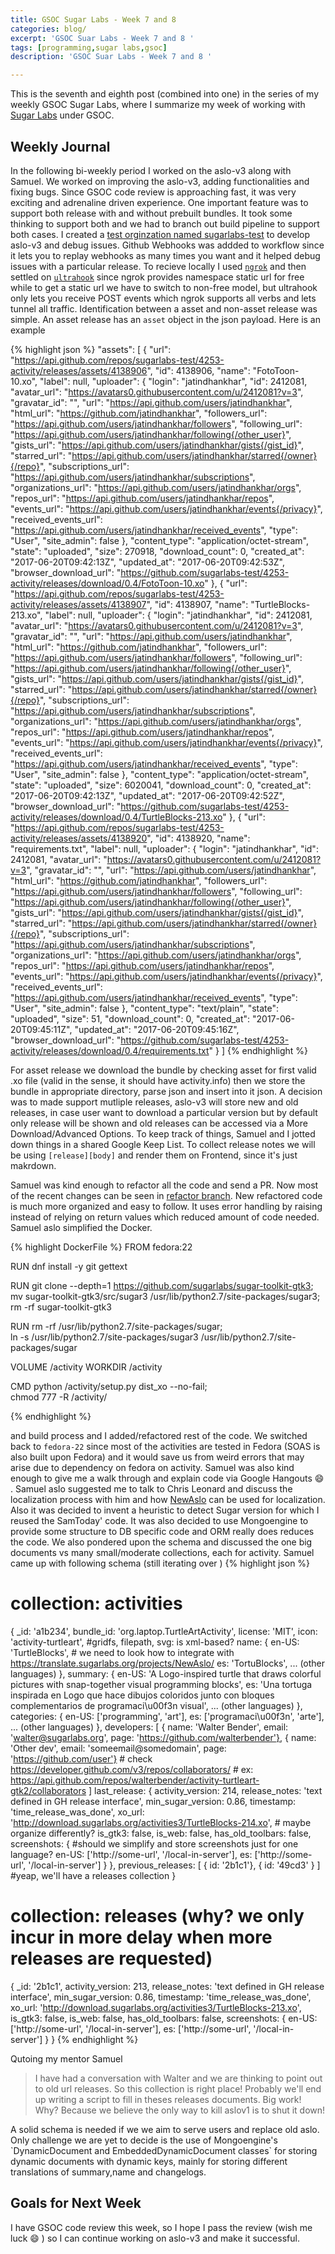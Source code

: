```yaml
---
title: GSOC Sugar Labs - Week 7 and 8
categories: blog/
excerpt: 'GSOC Suar Labs - Week 7 and 8 '
tags: [programming,sugar labs,gsoc]
description: 'GSOC Suar Labs - Week 7 and 8 '

---
```

This is the seventh and eighth post (combined into one) in the series of my weekly GSOC Sugar Labs, where I summarize my week of working with [Sugar Labs](https://www.sugarlabs.org) under GSOC.

## Weekly Journal 

In the following bi-weekly period I worked on the aslo-v3 along with Samuel. We worked on improving the aslo-v3, adding functionalities and fixing bugs. Since GSOC code review is approaching fast, it was very exciting and adrenaline driven experience. One important feature was to support both release with and without prebuilt bundles. It took some thinking to support both and we had to branch out build pipeline to support both cases. I created a [test orginzation named sugarlabs-test](https://github.com/sugarlabs-test) to develop aslo-v3 and debug issues. Github Webhooks was addded to workflow since it lets you to replay webhooks as many times you want and it helped debug issues with a particular release. To recieve locally I used [`ngrok`](http://ngrok.io/) and then settled on [`ultrahook`](http://www.ultrahook.com/) since ngrok provides namespace static url for free while to get a static url we have to switch to non-free model, but ultrahook only lets you receive POST events which ngrok supports all verbs and lets tunnel all traffic. Identification between a asset and non-asset release was simple. An asset release has an `asset` object in the json payload. Here is an example

{% highlight json %}
    "assets": [
      {
        "url": "https://api.github.com/repos/sugarlabs-test/4253-activity/releases/assets/4138906",
        "id": 4138906,
        "name": "FotoToon-10.xo",
        "label": null,
        "uploader": {
          "login": "jatindhankhar",
          "id": 2412081,
          "avatar_url": "https://avatars0.githubusercontent.com/u/2412081?v=3",
          "gravatar_id": "",
          "url": "https://api.github.com/users/jatindhankhar",
          "html_url": "https://github.com/jatindhankhar",
          "followers_url": "https://api.github.com/users/jatindhankhar/followers",
          "following_url": "https://api.github.com/users/jatindhankhar/following{/other_user}",
          "gists_url": "https://api.github.com/users/jatindhankhar/gists{/gist_id}",
          "starred_url": "https://api.github.com/users/jatindhankhar/starred{/owner}{/repo}",
          "subscriptions_url": "https://api.github.com/users/jatindhankhar/subscriptions",
          "organizations_url": "https://api.github.com/users/jatindhankhar/orgs",
          "repos_url": "https://api.github.com/users/jatindhankhar/repos",
          "events_url": "https://api.github.com/users/jatindhankhar/events{/privacy}",
          "received_events_url": "https://api.github.com/users/jatindhankhar/received_events",
          "type": "User",
          "site_admin": false
        },
        "content_type": "application/octet-stream",
        "state": "uploaded",
        "size": 270918,
        "download_count": 0,
        "created_at": "2017-06-20T09:42:13Z",
        "updated_at": "2017-06-20T09:42:53Z",
        "browser_download_url": "https://github.com/sugarlabs-test/4253-activity/releases/download/0.4/FotoToon-10.xo"
      },
      {
        "url": "https://api.github.com/repos/sugarlabs-test/4253-activity/releases/assets/4138907",
        "id": 4138907,
        "name": "TurtleBlocks-213.xo",
        "label": null,
        "uploader": {
          "login": "jatindhankhar",
          "id": 2412081,
          "avatar_url": "https://avatars0.githubusercontent.com/u/2412081?v=3",
          "gravatar_id": "",
          "url": "https://api.github.com/users/jatindhankhar",
          "html_url": "https://github.com/jatindhankhar",
          "followers_url": "https://api.github.com/users/jatindhankhar/followers",
          "following_url": "https://api.github.com/users/jatindhankhar/following{/other_user}",
          "gists_url": "https://api.github.com/users/jatindhankhar/gists{/gist_id}",
          "starred_url": "https://api.github.com/users/jatindhankhar/starred{/owner}{/repo}",
          "subscriptions_url": "https://api.github.com/users/jatindhankhar/subscriptions",
          "organizations_url": "https://api.github.com/users/jatindhankhar/orgs",
          "repos_url": "https://api.github.com/users/jatindhankhar/repos",
          "events_url": "https://api.github.com/users/jatindhankhar/events{/privacy}",
          "received_events_url": "https://api.github.com/users/jatindhankhar/received_events",
          "type": "User",
          "site_admin": false
        },
        "content_type": "application/octet-stream",
        "state": "uploaded",
        "size": 6020041,
        "download_count": 0,
        "created_at": "2017-06-20T09:42:13Z",
        "updated_at": "2017-06-20T09:42:52Z",
        "browser_download_url": "https://github.com/sugarlabs-test/4253-activity/releases/download/0.4/TurtleBlocks-213.xo"
      },
      {
        "url": "https://api.github.com/repos/sugarlabs-test/4253-activity/releases/assets/4138920",
        "id": 4138920,
        "name": "requirements.txt",
        "label": null,
        "uploader": {
          "login": "jatindhankhar",
          "id": 2412081,
          "avatar_url": "https://avatars0.githubusercontent.com/u/2412081?v=3",
          "gravatar_id": "",
          "url": "https://api.github.com/users/jatindhankhar",
          "html_url": "https://github.com/jatindhankhar",
          "followers_url": "https://api.github.com/users/jatindhankhar/followers",
          "following_url": "https://api.github.com/users/jatindhankhar/following{/other_user}",
          "gists_url": "https://api.github.com/users/jatindhankhar/gists{/gist_id}",
          "starred_url": "https://api.github.com/users/jatindhankhar/starred{/owner}{/repo}",
          "subscriptions_url": "https://api.github.com/users/jatindhankhar/subscriptions",
          "organizations_url": "https://api.github.com/users/jatindhankhar/orgs",
          "repos_url": "https://api.github.com/users/jatindhankhar/repos",
          "events_url": "https://api.github.com/users/jatindhankhar/events{/privacy}",
          "received_events_url": "https://api.github.com/users/jatindhankhar/received_events",
          "type": "User",
          "site_admin": false
        },
        "content_type": "text/plain",
        "state": "uploaded",
        "size": 51,
        "download_count": 0,
        "created_at": "2017-06-20T09:45:11Z",
        "updated_at": "2017-06-20T09:45:16Z",
        "browser_download_url": "https://github.com/sugarlabs-test/4253-activity/releases/download/0.4/requirements.txt"
      }
    ]
{% endhighlight %}

For asset release we download the bundle by checking asset for first valid .xo file (valid in the sense, it should have activity.info) then we store the bundle in appropriate directory, parse json and insert into it json.
A decision was to made support mutliple releases, aslo-v3 will store new and old releases, in case user want to download a particular version but by default only release will be shown and old releases can be accessed via a More Download/Advanced Options. To keep track of things, Samuel and I jotted down things in a shared Google Keep List. To collect release notes we will be using `[release][body]` and render them on Frontend, since it's just makrdown. 

Samuel was kind enough to refactor all the code and send a PR. Now most of the recent changes can be seen in [refactor branch](https://github.com/jatindhankhar/aslo-v3/tree/refactor). New refactored code is much more organized and easy to follow. It uses error handling by raising instead of relying on return values which reduced amount of code needed. Samuel aslo simplified the Docker.

{% highlight DockerFile %}
FROM fedora:22

RUN dnf install -y git gettext

RUN git clone --depth=1 https://github.com/sugarlabs/sugar-toolkit-gtk3; \
    mv sugar-toolkit-gtk3/src/sugar3 /usr/lib/python2.7/site-packages/sugar3; \
    rm -rf sugar-toolkit-gtk3

RUN rm -rf /usr/lib/python2.7/site-packages/sugar; \
    ln -s /usr/lib/python2.7/site-packages/sugar3 /usr/lib/python2.7/site-packages/sugar

VOLUME /activity
WORKDIR /activity

CMD python /activity/setup.py dist_xo --no-fail; \
    chmod 777 -R /activity/

{% endhighlight %}

and build process and I added/refactored rest of the code. We switched back to `fedora-22` since most of the activities are tested in Fedora (SOAS is also built upon Fedora) and it would save us from weird errors that may arise due to dependency on fedora on activity.
Samuel was also kind enough to give me a walk through and explain code via Google Hangouts :smile: .
Samuel aslo suggested me to talk to Chris Leonard and discuss the localization process with him and how [NewAslo](https://translate.sugarlabs.org/projects/NewAslo/) can be used for localization.
Also it was decided to invent a heuristic to detect Sugar version for which I reused the SamToday' code. It was also decided to use Mongoengine to provide some structure to DB specific code and ORM really does reduces the code. We also pondered upon the schema and discussed the one big documents vs many small/moderate collections, each for activity.
Samuel came up with following schema (still iterating over )
{% highlight json %}

# collection: activities

{
  _id: 'a1b234',
  bundle_id: 'org.laptop.TurtleArtActivity',
  license: 'MIT',
  icon: 'activity-turtleart', #gridfs, filepath, svg: is xml-based?
  name: {
    en-US: 'TurtleBlocks', # we need to look how to integrate with https://translate.sugarlabs.org/projects/NewAslo/
    es: 'TortuBlocks',
    ... (other languages)
  },
  summary: {
    en-US: 'A Logo-inspired turtle that draws colorful pictures with snap-together visual programming blocks',
    es: 'Una tortuga inspirada en Logo que hace dibujos coloridos junto con bloques complementarios de programaci\u00f3n visual',
    ... (other languages)
  },
  categories: {
    en-US: ['programming', 'art'],
    es: ['programaci\u00f3n', 'arte'],
    ... (other languages)
  },
  developers: [
    { name: 'Walter Bender', email: 'walter@sugarlabs.org', page: 'https://github.com/walterbender'}, 
    { name: 'Other dev', email: 'someemail@somedomain', page: 'https://github.com/user'}
    # check https://developer.github.com/v3/repos/collaborators/
    # ex: https://api.github.com/repos/walterbender/activity-turtleart-gtk2/collaborators
  ]
  last_release: {
    activity_version: 214,
    release_notes: 'text defined in GH release interface',
    min_sugar_version: 0.86,
    timestamp: 'time_release_was_done',
    xo_url: 'http://download.sugarlabs.org/activities3/TurtleBlocks-214.xo', # maybe organize differently?
    is_gtk3: false,
    is_web: false,
    has_old_toolbars: false,
    screenshots: { #should we simplify and store screenshots just for one language?
      en-US: ['http://some-url', '/local-in-server'],
      es: ['http://some-url', '/local-in-server']
    }
  },
  previous_releases: [ { id: '2b1c1'}, { id: '49cd3' } ] #yeap, we'll have a releases collection
}

# collection: releases (why? we only incur in more delay when more releases are requested)
{
	_id: '2b1c1',
    activity_version: 213,
    release_notes: 'text defined in GH release interface',
    min_sugar_version: 0.86,
    timestamp: 'time_release_was_done',
    xo_url: 'http://download.sugarlabs.org/activities3/TurtleBlocks-213.xo',
    is_gtk3: false,
    is_web: false,
    has_old_toolbars: false,
    screenshots: {
      en-US: ['http://some-url', '/local-in-server'],
      es: ['http://some-url', '/local-in-server']
    }
}
{% endhighlight %}

Qutoing my mentor Samuel
<blockquote>
I have had a conversation with Walter and we are thinking to point out to old url releases.
So this collection is right place! Probably we'll end up writing a script to fill in theses
releases documents. Big work!
Why? Because we believe the only way to kill aslov1 is to shut it down!

</blockquote>
A solid schema is needed if we we aim to serve users and replace old aslo.
Only challenge we are yet to decide is the use of Mongoengine's `DynamicDocument and EmbeddedDynamicDocument classes` for storing dynamic documents with dynamic keys, mainly for storing different translations of summary,name and changelogs.

## Goals for Next Week
I have GSOC code review this week, so I hope I pass the review (wish me luck :smile: ) so I can continue working on aslo-v3 and make it successful.


